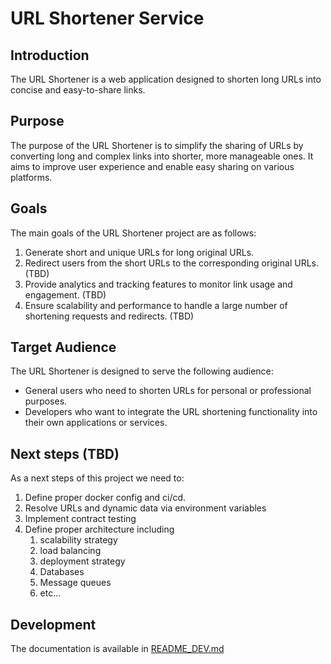 # URL Shortener Service

## Introduction

The URL Shortener is a web application designed to shorten long URLs into concise and easy-to-share links.

## Purpose

The purpose of the URL Shortener is to simplify the sharing of URLs by converting long and complex links into shorter,
more manageable ones. It aims to improve user experience and enable easy sharing on various platforms.

## Goals

The main goals of the URL Shortener project are as follows:

1. Generate short and unique URLs for long original URLs.
2. Redirect users from the short URLs to the corresponding original URLs. (TBD)
3. Provide analytics and tracking features to monitor link usage and engagement. (TBD)
4. Ensure scalability and performance to handle a large number of shortening requests and redirects. (TBD)

## Target Audience

The URL Shortener is designed to serve the following audience:

- General users who need to shorten URLs for personal or professional purposes.
- Developers who want to integrate the URL shortening functionality into their own applications or services.

## Next steps (TBD)

As a next steps of this project we need to:

1. Define proper docker config and ci/cd.
2. Resolve URLs and dynamic data via environment variables
3. Implement contract testing
4. Define proper architecture including
    1. scalability strategy
    2. load balancing
    3. deployment strategy
    4. Databases
    5. Message queues
    6. etc...

## Development

The documentation is available in [README_DEV.md](./README_DEV.md)

